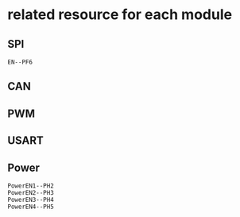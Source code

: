 # related resource for each module
## SPI
    EN--PF6
## CAN
## PWM
## USART
## Power
    PowerEN1--PH2
    PowerEN2--PH3
    PowerEN3--PH4
    PowerEN4--PH5
